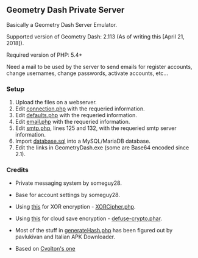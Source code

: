 ## Geometry Dash Private Server
Basically a Geometry Dash Server Emulator.

Supported version of Geometry Dash: 2.113 (As of writing this [April 21, 2018]).

Required version of PHP: 5.4+

Need a mail to be used by the server to send emails for register accounts, change usernames, change passwords, activate accounts, etc...

### Setup
1) Upload the files on a webserver.
2) Edit [connection.php](https://github.com/DonAlex0/GMDPrivateServer/blob/master/config/connection.php) with the requeried information.
3) Edit [defaults.php](https://github.com/DonAlex0/GMDPrivateServer/blob/master/config/defaults.php) with the requeried information.
4) Edit [email.php](https://github.com/DonAlex0/GMDPrivateServer/blob/master/config/email.php) with the requeried information.
5) Edit [smtp.php](https://github.com/DonAlex0/GMDPrivateServer/blob/master/accounts/Mail/Mail/Mail/smtp.php), lines 125 and 132, with the requeried smtp server information.
6) Import [database.sql](https://github.com/DonAlex0/GMDPrivateServer/blob/master/database.sql) into a MySQL/MariaDB database.
7) Edit the links in GeometryDash.exe (some are Base64 encoded since 2.1).

### Credits
* Private messaging system by someguy28.

* Base for account settings by someguy28.

* Using [this](https://github.com/sathoro/php-xor-cipher) for XOR encryption - [XORCipher.php](incl/lib/XORCipher.php).

* Using [this](https://github.com/defuse/php-encryption) for cloud save encryption - [defuse-crypto.phar](incl/lib/defuse-crypto.phar).

* Most of the stuff in [generateHash.php](https://github.com/DonAlex0/GMDPrivateServer/blob/master/incl/lib/generateHash.php) has been figured out by pavlukivan and Italian APK Downloader.

* Based on [Cvolton's one](https://github.com/Cvolton/GMDprivateServer)